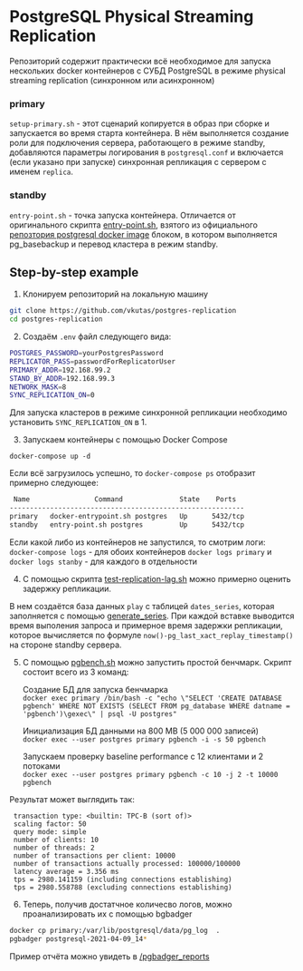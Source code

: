 # PostgreSQL Physical Streaming Replication
Репозиторий содержит практически всё необходимое для запуска нескольких docker контейнеров c СУБД PostgreSQL в режиме physical streaming replication (синхронном или асинхронном) 

### primary

`setup-primary.sh` - этот сценарий копируется в образ при сборке и запускается во время старта контейнера. В нём выполняется создание роли для подключения сервера, работающего в режиме standby, добавляются параметры логирования в `postgresql.conf` и включается (если указано при запуске) синхронная репликация с сервером с именем `replica`. 

### standby

`entry-point.sh` - точка запуска контейнера. Отличается от оригинального скрипта [entry-point.sh](https://github.com/docker-library/postgres/blob/a7aa19b8501df4c459dad78fd18e2b36fded9643/12/alpine/Dockerfile), взятого из официального [репозтория postgresql docker image](https://github.com/docker-library/docs/tree/master/postgres) блоком, в котором выполняется pg_basebackup и перевод кластера в режим standby.

## Step-by-step example

1. Клонируем репозиторий на локальную машину  
```sh
git clone https://github.com/vkutas/postgres-replication
cd postgres-replication
```

2. Создаём `.env` файл следующего вида:

```sh
POSTGRES_PASSWORD=yourPostgresPassword
REPLICATOR_PASS=passwordForReplicatorUser
PRIMARY_ADDR=192.168.99.2
STAND_BY_ADDR=192.168.99.3
NETWORK_MASK=8
SYNC_REPLICATION_ON=0
```
Для запуска кластеров в режиме синхронной репликации необходимо установить `SYNC_REPLICATION_ON` в 1. 

3. Запускаем контейнеры с помощью Docker Compose  

`docker-compose up -d`

Если всё загрузилось успешно, то `docker-compose ps` отобразит примерно следующее:

```sh
 Name                Command              State    Ports  
----------------------------------------------------------
primary   docker-entrypoint.sh postgres   Up      5432/tcp
standby   entry-point.sh postgres         Up      5432/tcp
```

Если какой либо из контейнеров не запустился, то смотрим логи:  
`docker-compose logs` - для обоих контейнеров
`docker logs primary` и `docker logs stanby` - для каждого в отдельности

4. C помощью скрипта [test-replication-lag.sh](/test-replication-lag.sh) можно примерно оценить задержку репликации.

В нем создаётся база данных `play` с таблицей `dates_series`, которая заполняется с помощью [generate_series](https://www.postgresql.org/docs/12/functions-srf.html). При каждой вставке выводится время выполения запроса и примерное время задержки репликации, которое вычисляется по формуле `now()-pg_last_xact_replay_timestamp()` на стороне standby сервера.


5. C помощью [pgbench.sh](pgbench.sh) можно запустить простой бенчмарк. Скрипт состоит всего из 3 команд: 

    Создание БД для запуска бенчмарка  
    `docker exec primary /bin/bash -c "echo \"SELECT 'CREATE DATABASE pgbench' WHERE NOT EXISTS (SELECT FROM pg_database WHERE datname = 'pgbench')\gexec\" | psql -U postgres"` 

    Инициализация БД данными на 800 MB (5 000 000 записей)  
    `docker exec --user postgres primary pgbench -i -s 50 pgbench`  

    Запускаем проверку baseline performance с 12 клиентами и 2 потоками  
    `docker exec --user postgres primary pgbench -c 10 -j 2 -t 10000 pgbench`  

  Результат может выглядить так:

    
     transaction type: <builtin: TPC-B (sort of)>  
     scaling factor: 50  
     query mode: simple  
     number of clients: 10  
     number of threads: 2  
     number of transactions per client: 10000  
     number of transactions actually processed: 100000/100000  
     latency average = 3.356 ms  
     tps = 2980.141159 (including connections establishing)  
     tps = 2980.558788 (excluding connections establishing)   
     
6. Теперь, получив достатчное количесво логов, можно проанализировать их с помощью bgbadger

  ```sh
  docker cp primary:/var/lib/postgresql/data/pg_log  .
  pgbadger postgresql-2021-04-09_14* 
  ```

Пример отчёта можно увидеть в [/pgbadger_reports](/pgbadger_reports)